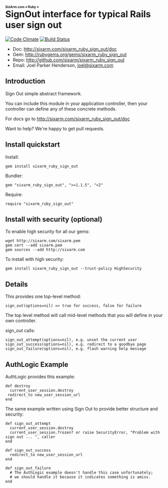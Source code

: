 # <font size="-2">SixArm.com » Ruby »</font><br> SignOut interface for typical Rails user sign out

[![Code Climate](https://codeclimate.com/github/SixArm/sixarm_ruby_sign_out.png)](https://codeclimate.com/github/SixArm/sixarm_ruby_sign_out)
[![Build Status](https://travis-ci.org/SixArm/sixarm_ruby_sign_out.png)](https://travis-ci.org/SixArm/sixarm_ruby_sign_out)

* Doc: <http://sixarm.com/sixarm_ruby_sign_out/doc>
* Gem: <http://rubygems.org/gems/sixarm_ruby_sign_out>
* Repo: <http://github.com/sixarm/sixarm_ruby_sign_out>
* Email: Joel Parker Henderson, <joel@sixarm.com>


## Introduction

Sign Out simple abstract framework.

You can include this module in your application controller,
then your controller can define any of these concrete methods.

For docs go to <http://sixarm.com/sixarm_ruby_sign_out/doc>

Want to help? We're happy to get pull requests.


## Install quickstart

Install:

    gem install sixarm_ruby_sign_out

Bundler:

    gem "sixarm_ruby_sign_out", ">=1.1.5", "<2"

Require:

    require "sixarm_ruby_sign_out"


## Install with security (optional)

To enable high security for all our gems:

    wget http://sixarm.com/sixarm.pem
    gem cert --add sixarm.pem
    gem sources --add http://sixarm.com

To install with high security:

    gem install sixarm_ruby_sign_out --trust-policy HighSecurity


## Details

This provides one top-level method:

    sign_out(options=nil) => true for success, false for failure

The top level method will call mid-level methods
that you will define in your own controller.

sign_out calls:

    sign_out_attempt(options=nil), e.g. unset the current user
    sign_out_success(options=nil), e.g. redirect to a goodbye page
    sign_out_failure(options=nil), e.g. flash warning help message


## AuthLogic Example

AuthLogic provides this example:

    def destroy
      current_user_session.destroy
     redirect_to new_user_session_url
    end

The same example written using Sign Out to provide better structure and security:

    def sign_out_attempt
      current_user_session.destroy
      current_user_session.frozen? or raise SecurityError, "Problem with sign out ... ", caller
    end

    def sign_out_success
      redirect_to new_user_session_url
    end

    def sign_out_failure
      # The AuthLogic example doesn't handle this case unfortunately;
      # we should handle it because it indicates something is amiss.
    end

